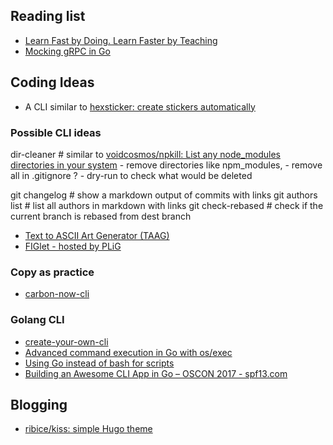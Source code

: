 
## Reading list

* [Learn Fast by Doing. Learn Faster by Teaching](https://medium.com/@_erikaybar/learn-fast-by-doing-learn-faster-by-teaching-5b669c71dc03)
* [Mocking gRPC in Go](https://rogchap.com/2019/06/25/mocking-grpc-in-go/)


## Coding Ideas

* A CLI similar to  [hexsticker: create stickers automatically](https://github.com/fridex/hexsticker)





### Possible CLI ideas

dir-cleaner  #  similar to  [voidcosmos/npkill: List any node_modules directories in your system](https://github.com/voidcosmos/npkill)
	- remove directories like npm_modules, 
	- remove all in .gitignore ?
	- dry-run to check what would be deleted

git changelog    # show a markdown output of commits with links
git authors list  # list all authors in markdown with links
git check-rebased  <branch>  # check if the current branch is rebased from dest branch 



* [Text to ASCII Art Generator (TAAG)](http://patorjk.com/software/taag/#p=testall&t=Dracarys)
* [FIGlet - hosted by PLiG](http://www.figlet.org/fontdb.cgi)

### Copy as practice
* [carbon-now-cli](https://github.com/mixn/carbon-now-cli)


### Golang CLI

* [create-your-own-cli](https://itnext.io/how-to-create-your-own-cli-with-golang-3c50727ac608)
* [Advanced command execution in Go with os/exec](https://blog.kowalczyk.info/article/wOYk/advanced-command-execution-in-go-with-osexec.html)
* [Using Go instead of bash for scripts](https://presstige.io/p/Using-Go-instead-of-bash-for-scripts-6b51885c1f6940aeb40476000d0eb0fc)
* [Building an Awesome CLI App in Go – OSCON 2017 - spf13.com](https://spf13.com/presentation/building-an-awesome-cli-app-in-go-oscon/)


## Blogging 

* [ribice/kiss: simple Hugo theme](https://github.com/ribice/kiss)




<!--stackedit_data:
eyJoaXN0b3J5IjpbLTI5NDY2MzYxMSwxNjc0NDc0MDgzLDEyNj
IxMDg3NTAsLTE2MjkxNTI2NzIsLTEwNDIxMDY4NTYsLTE0Nzc5
ODU5MzUsLTU3ODU5MzEzNywtMTU0MjY0ODc0NCwxNzAyOTEyND
cxXX0=
-->